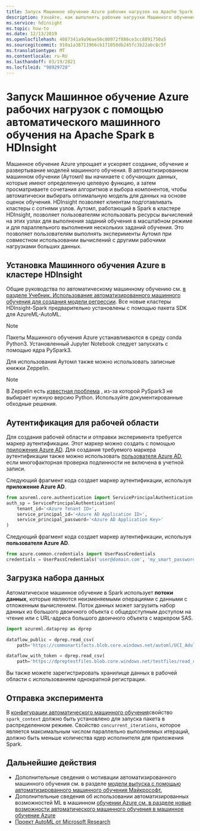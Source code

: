 ```yaml
---
title: Запуск Машинное обучение Azure рабочих нагрузок на Apache Spark в HDInsight
description: Узнайте, как выполнять рабочие нагрузки Машинного обучения Azure с помощью автоматического машинного обучения в Apache Spark в Azure HDInsight.
ms.service: hdinsight
ms.topic: how-to
ms.date: 12/13/2019
ms.openlocfilehash: 4087341a9a96ae56c00972f886ce3cc8891750a5
ms.sourcegitcommit: 910a1a38711966cb171050db245fc3b22abc8c5f
ms.translationtype: MT
ms.contentlocale: ru-RU
ms.lasthandoff: 03/19/2021
ms.locfileid: "98929728"
---
```

# <a name="run-azure-machine-learning-workloads-with-automated-machine-learning-on-apache-spark-in-hdinsight"></a>Запуск Машинное обучение Azure рабочих нагрузок с помощью автоматического машинного обучения на Apache Spark в HDInsight

Машинное обучение Azure упрощает и ускоряет создание, обучение и развертывание моделей машинного обучения. В автоматизированном машинном обучении (Аутомл) вы начинаете с обучающих данных, которые имеют определенную целевую функцию, а затем просматриваете сочетания алгоритмов и выбора компонентов, чтобы автоматически выбирать оптимальную модель для данных на основе оценок обучения. HDInsight позволяет клиентам подготавливать кластеры с сотнями узлов. Аутомл, работающий в Spark в кластере HDInsight, позволяет пользователям использовать ресурсы вычислений на этих узлах для выполнения заданий обучения в масштабном режиме и для параллельного выполнения нескольких заданий обучения. Это позволяет пользователям выполнять эксперименты Аутомл при совместном использовании вычислений с другими рабочими нагрузками больших данных.

## <a name="install-azure-machine-learning-on-an-hdinsight-cluster"></a>Установка Машинного обучения Azure в кластере HDInsight

Общие руководства по автоматическому машинному обучению см. [в разделе Учебник. Использование автоматизированного машинного обучения для создания модели регрессии](../../machine-learning/tutorial-auto-train-models.md).
Все новые кластеры HDInsight-Spark предварительно установлены с помощью пакета SDK для AzureML-AutoML.

> [!Note]
> Пакеты Машинного обучения Azure устанавливаются в среду conda Python3. Установленный Jupyter Notebook следует запускать с помощью ядра PySpark3.

Для использования Аутомл также можно использовать записные книжки Zeppelin.

> [!Note]
> В Zeppelin есть [известная проблема](https://community.hortonworks.com/content/supportkb/207822/the-livypyspark3-interpreter-uses-python-2-instead.html) , из-за которой PySpark3 не выбирает нужную версию Python. Используйте документированные обходные решения.

## <a name="authentication-for-workspace"></a>Аутентификация для рабочей области

Для создания рабочей области и отправки эксперимента требуется маркер аутентификации. Этот маркер можно создать с помощью [приложения Azure AD](../../active-directory/develop/app-objects-and-service-principals.md). Для создания требуемого маркера аутентификации также можно использовать [пользователя Azure AD](/azure/python/python-sdk-azure-authenticate), если многофакторная проверка подлинности не включена в учетной записи.  

Следующий фрагмент кода создает маркер аутентификации, используя **приложение Azure AD**.

```python
from azureml.core.authentication import ServicePrincipalAuthentication
auth_sp = ServicePrincipalAuthentication(
    tenant_id='<Azure Tenant ID>',
    service_principal_id='<Azure AD Application ID>',
    service_principal_password='<Azure AD Application Key>'
)
```

Следующий фрагмент кода создает маркер аутентификации, используя **пользователя Azure AD**.

```python
from azure.common.credentials import UserPassCredentials
credentials = UserPassCredentials('user@domain.com', 'my_smart_password')
```

## <a name="loading-dataset"></a>Загрузка набора данных

Автоматическое машинное обучение в Spark использует **потоки данных**, которые являются неизменяемыми операциями с данными с отложенным вычислением.  Поток данных может загрузить набор данных из большого двоичного объекта с общедоступным доступом на чтение или с URL-адреса большого двоичного объекта с маркером SAS.

```python
import azureml.dataprep as dprep

dataflow_public = dprep.read_csv(
    path='https://commonartifacts.blob.core.windows.net/automl/UCI_Adult_train.csv')

dataflow_with_token = dprep.read_csv(
    path='https://dpreptestfiles.blob.core.windows.net/testfiles/read_csv_duplicate_headers.csv?st=2018-06-15T23%3A01%3A42Z&se=2019-06-16T23%3A01%3A00Z&sp=r&sv=2017-04-17&sr=b&sig=ugQQCmeC2eBamm6ynM7wnI%2BI3TTDTM6z9RPKj4a%2FU6g%3D')
```

Вы также можете зарегистрировать хранилище данных в рабочей области с использованием однократной регистрации.

## <a name="experiment-submission"></a>Отправка эксперимента

В [конфигурации автоматического машинного обучения](/python/api/azureml-train-automl-client/azureml.train.automl.automlconfig.automlconfig)свойство `spark_context` должно быть установлено для запуска пакета в распределенном режиме. Свойство `concurrent_iterations`, которое является максимальным числом параллельно выполняемых итераций, должно быть меньше количества ядер исполнителя для приложения Spark.

## <a name="next-steps"></a>Дальнейшие действия

* Дополнительные сведения о мотивации автоматизированного машинного обучения см. в разделе [модели выпуска с помощью автоматизированного машинного обучения Майкрософт.](https://azure.microsoft.com/blog/release-models-at-pace-using-microsoft-s-automl/)
* Дополнительные сведения об использовании автоматизированных возможностей ML в машинном [обучении Azure см. в разделе новые возможности автоматического машинного обучения в машинное обучение Azure](https://azure.microsoft.com/blog/new-automated-machine-learning-capabilities-in-azure-machine-learning-service/)
* [Проект AutoML от Microsoft Research](https://www.microsoft.com/research/project/automl/)
